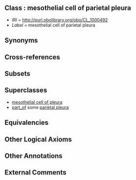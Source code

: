 
## Class : mesothelial cell of parietal pleura

 * *IRI* = http://purl.obolibrary.org/obo/CL_1000492
 * *Label* = mesothelial cell of parietal pleura

## Synonyms


## Cross-references


## Subsets


## Superclasses

 * [mesothelial cell of pleura](../../CL/91/CL_1000491.md)
 * [part_of](../../BFO/50/BFO_0000050.md) some [parietal pleura](../../UBERON/00/UBERON_0002400.md)

## Equivalencies


## Other Logical Axioms


## Other Annotations


## External Comments

